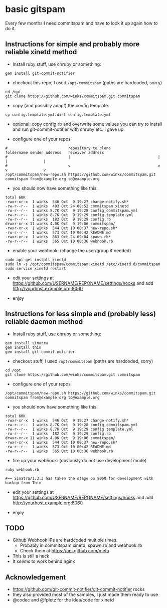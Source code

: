 # basic gitspam

Every few months I need commitspam and have to look it up again how to do it.

## Instructions for simple and probably more reliable xinetd method

  * Install ruby stuff, use chruby or something:
```
gem install git-commit-notifier
```
  * checkout this repo, I used `/opt/commitspam` (paths are hardcoded, sorry)
```
cd /opt
git clone https://github.com/winks/commitspam.git commitspam
```
  * copy (and possibly adapt) the config template.
```
cp config.template.yml.dist config.template.yml
```

  * optional: copy config.rb and overwrite some values
    you can try to install and run git-commit-notifier with chruby etc. I gave up.

  * configure one of your repos
```
#                           repository to clone                     foldername sender address   receiver address
#                           |                                       |          |                |
#                           v                                       v          v                v
/opt/commitspam/new-repo.sh https://github.com/winks/commitspam.git commitspam from@example.org to@example.org
```

  * you should now have something like this:
```
total 60K
-rwxr-xr-x  1 winks  546 Oct  9 19:27 change-notify.sh*
-rw-r--r--  1 winks  403 Oct 24 08:52 commitspam.xinetd
-rw-r--r--  1 winks 8.7K Oct  9 19:28 config_commitspam.yml
-rw-r--r--  1 winks 8.7K Oct  9 19:29 config.template.yml
-rw-r--r--  1 winks  182 Oct  9 19:29 config.rb
drwxr-xr-x 11 winks 4.0K Oct  9 19:06 commitspam/
-rwxr-xr-x  1 winks  544 Oct 10 00:37 new-repo.sh*
-rw-r--r--  1 winks  573 Oct 10 00:42 README.md
-rwxr-xr-x  1 winks  863 Oct 24 09:04 spawn.rb*
-rw-r--r--  1 winks  565 Oct 10 00:36 webhook.rb
```

  * enable your webhook: (change the user/group if needed)
```
sudo apt-get install xinetd
sudo ln -s /opt/commitspam/commitspam.xinetd /etc/xinetd.d/commitspam
sudo service xinetd restart
```

  * edit your settings at https://github.com/USERNAME/REPONAME/settings/hooks
and add http://yourhost.example.org:8060

  * enjoy


## Instructions for less simple and (probably less) reliable daemon method

  * Install ruby stuff, use chruby or something:
```
gem install sinatra
gem install thin
gem install git-commit-notifier
```
  * checkout stuff, I used `/opt/commitspam` (paths are hardcoded, sorry)
```
cd /opt
git clone https://github.com/winks/commitspam.git commitspam
```

  * configure one of your repos
```
/opt/commitspam/new-repo.sh https://github.com/winks/commitspam.git commitspam from@example.org to@example.org
```

  * you should now have something like this:
```
total 60K
-rwxr-xr-x  1 winks  546 Oct  9 19:27 change-notify.sh*
-rw-r--r--  1 winks 8.7K Oct  9 19:28 config_commitspam.yml
-rw-r--r--  1 winks 8.7K Oct  9 19:29 config.template.yml
-rw-r--r--  1 winks  182 Oct  9 19:29 config.rb
drwxr-xr-x 11 winks 4.0K Oct  9 19:06 commitspam/
-rwxr-xr-x  1 winks  544 Oct 10 00:37 new-repo.sh*
-rw-r--r--  1 winks  573 Oct 10 00:42 README.md
-rw-r--r--  1 winks  565 Oct 10 00:36 webhook.rb
```

  * fire up your webhook: (obviously do not use development mode)
```
ruby webhook.rb

#== Sinatra/1.3.3 has taken the stage on 8060 for development with backup from Thin
```

  * edit your settings at https://github.com/USERNAME/REPONAME/settings/hooks
and add http://yourhost.example.org:8060

  * enjoy

## TODO

  * Github Webhook IPs are hardcoded multiple times.
    * Probably in commitspam.xinetd, spawn.rb and webhook.rb
    * Check them at https://api.github.com/meta
  * This is still a hack
  * It *seems* to work behind nginx

## Acknowledgement

  * https://github.com/git-commit-notifier/git-commit-notifier rocks
  * they also provided most of the samples, I just made them ready to use
  * @codec and @fpletz for the idea/code for xinetd
